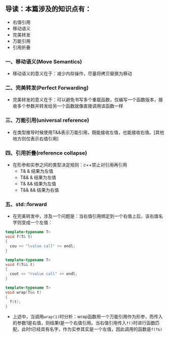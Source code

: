 ## 导读：本篇涉及的知识点有：
* 右值引用
* 移动语义
* 完美转发
* 万能引用
* 引用折叠

### 一、移动语义(Move Semantics)

- 移动语义的意义在于：减少内存操作，尽量将拷贝替换为移动

### 二、完美转发(Perfect Forwarding)

- 完美转发的意义在于：可以避免书写多个重载函数，仅编写一个函数版本，接收多个参数并转发给另一个函数就像直接调用该函数一样
  
### 三、万能引用(universal reference)

- 在类型推导时候使用T&&表示万能引用，既能接收左值，也能接收右值。[其他地方则仅表示右值引用]

### 四、引用折叠(reference collapse)
  
- 在形参和实参之间的类型决定规则：c++禁止对引用再引用
    * T&  &   结果为左值
    * T&& &   结果为左值
    * T&  &&  结果为左值
    * T&& &&  结果为右值

### 五、std::forward

- 在完美转发中，涉及一个问题是：当右值引用绑定到一个右值上后，该右值名字则变成一个左值：
```cpp
template<typename T>
void f(T& t)
{
  cou << "lvalue call" << endl;
}

template<typename T>
void f(T&& t)
{
  cout << "rvalue call" << endl; 
}

template<typename T>
void wrap(T&& t)
{
  f(t);
}
```
- 上述中，当调用```wrap(1)```时分析：wrap函数用一个万能引用作为形参，而传入的参数1是右值，则结果t是一个右值引用。当右值引用传入```f()```时进行函数匹配，此时t已经具有名字，作为实参其实是一个左值，因此调用的函数是```f(T&)```





